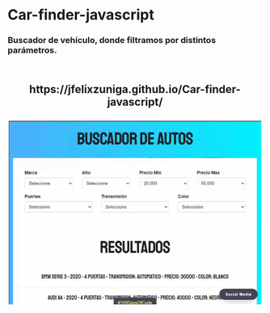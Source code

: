 # Car-finder-javascript

### Buscador de vehículo, donde filtramos por distintos parámetros.

<h2 align="center">
   <br>
      https://jfelixzuniga.github.io/Car-finder-javascript/
   <br>
   <br>
   <img src="./chrome-capture.gif">
   <br>
</h2>
